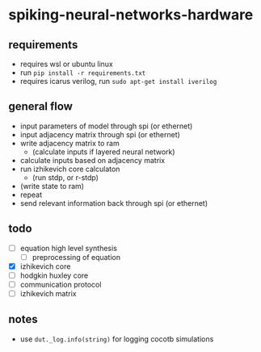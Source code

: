 # spiking-neural-networks-hardware

## requirements

- requires wsl or ubuntu linux
- run `pip install -r requirements.txt`
- requires icarus verilog, run `sudo apt-get install iverilog`

## general flow

- input parameters of model through spi (or ethernet)
- input adjacency matrix through spi (or ethernet)
- write adjacency matrix to ram
  - (calculate inputs if layered neural network)
- calculate inputs based on adjacency matrix
- run izhikevich core calculaton
  - (run stdp, or r-stdp)
- (write state to ram)
- repeat
- send relevant information back through spi (or ethernet)

## todo

- [ ] equation high level synthesis
  - [ ] preprocessing of equation
- [x] izhikevich core
- [ ] hodgkin huxley core
- [ ] communication protocol
- [ ] izhikevich matrix

## notes

- use `dut._log.info(string)` for logging cocotb simulations
